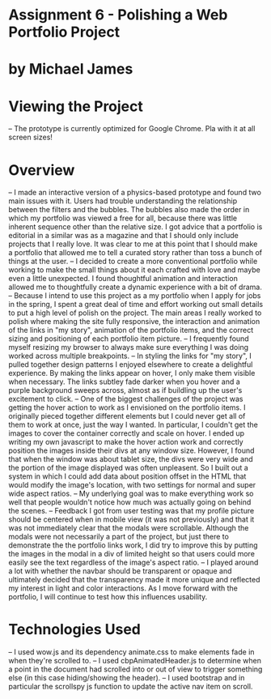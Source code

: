 # Assignment 6 - Polishing a Web Portfolio Project
# by Michael James

# Viewing the Project
– The prototype is currently optimized for Google Chrome. Pla with it at all screen sizes!

# Overview
– I made an interactive version of a physics-based prototype and found two main issues with it. Users had trouble understanding the relationship between the filters and the bubbles. The bubbles also made the order in which my portfolio was viewed a free for all, because there was little inherent sequence other than the relative size. I got advice that a portfolio is editorial in a similar was as a magazine and that I should only include projects that I really love. It was clear to me at this point that I should make a portfolio that allowed me to tell a curated story rather than toss a bunch of things at the user.
– I decided to create a more conventional portfolio while working to make the small things about it each crafted with love and maybe even a little unexpected. I found thoughtful animation and interaction allowed me to thoughtfully create a dynamic experience with a bit of drama.
– Because I intend to use this project as a my portfolio when I apply for jobs in the spring, I spent a great deal of time and effort working out small details to put a high level of polish on the project. The main areas I really worked to polish where making the site fully responsive, the interaction and animation of the links in "my story", animation of the portfolio items, and the correct sizing and positioning of each portfolio item picture.
	– I frequently found myself resizing my browser to always make sure everything I was doing worked across multiple breakpoints.
	– In styling the links for "my story", I pulled together design patterns I enjoyed elsewhere to create a delightful experience. By making the links appear on hover, I only make them visible when necessary. The links subtley fade darker when you hover and a purple background sweeps across, almost as if buildling up the user's excitement to click.
	– One of the biggest challenges of the project was getting the hover action to work as I envisioned on the portfolio items. I originally pieced together different elements but I could never get all of them to work at once, just the way I wanted. In particular, I couldn't get the images to cover the container correctly and scale on hover. I ended up writing my own javascript to make the hover action work and correctly position the images inside their divs at any window size. However, I found that when the window was about tablet size, the divs were very wide and the portion of the image displayed was often unpleasent. So I built out a system in which I could add data about position offset in the HTML that would modify the image's location, with two settings for normal and super wide aspect ratios.
– My underlying goal was to make everything work so well that people wouldn't notice how much was actually going on behind the scenes.
– Feedback I got from user testing was that my profile picture should be centered when in mobile view (it was not previously) and that it was not immediately clear that the modals were scrollable. Although the modals were not necessarily a part of the project, but just there to demonstrate the the portfolio links work, I did try to improve this by putting the images in the modal in a div of limited  height so that users could more easily see the text regardless of the image's aspect ratio.
– I played around a lot with whether the navbar should be transparent or opaque and ultimately decided that the transparency made it more unique and reflected my interest in light and color interactions. As I move forward with the portfolio, I will continue to test how this influences usability.

# Technologies Used
– I used wow.js and its dependency animate.css to make elements fade in when they're scrolled to.
– I used cbpAnimatedHeader.js to determine when a point in the document had scrolled into or out of view to trigger something else (in this case hiding/showing the header).
– I used bootstrap and in particular the scrollspy js function to update the active nav item on scroll.